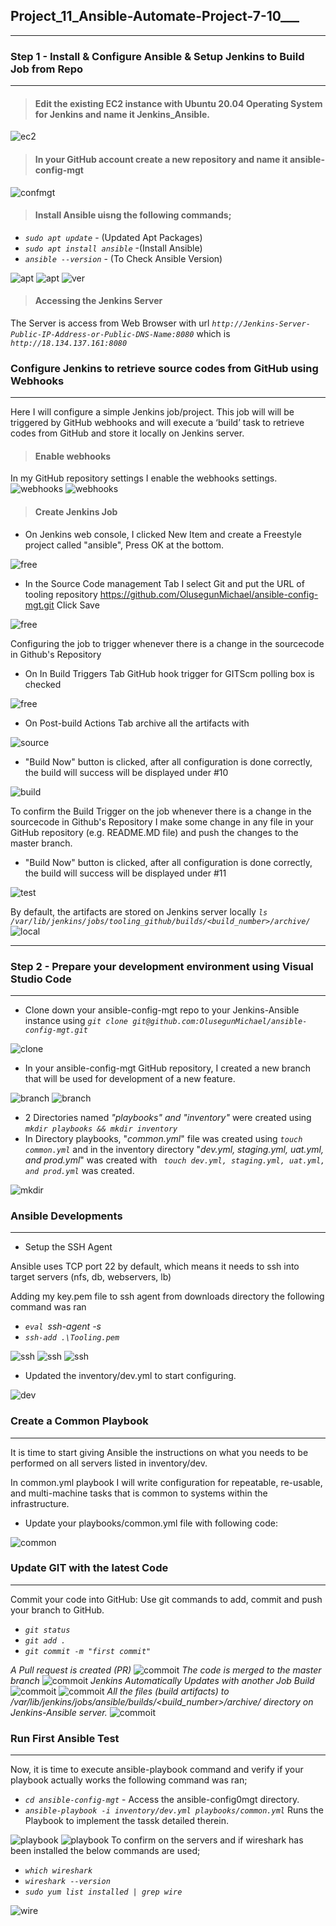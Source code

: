 ## **Project_11_Ansible-Automate-Project-7-10**___
____
### **Step 1 - Install & Configure Ansible & Setup Jenkins to Build Job from Repo**
___
>#### Edit the  existing EC2 instance with Ubuntu 20.04 Operating System for Jenkins and name it Jenkins_Ansible. 

![ec2](./Project_11_Images/Jenkins-ansible%20EC2.PNG)

>#### In your GitHub account create a new repository and name it ansible-config-mgt
![confmgt](./Project_11_Images/Git%20ansible%20config%20mgt.PNG)

>#### Install Ansible uisng the following commands;
* *`sudo apt update`* - (Updated Apt Packages)
* *`sudo apt install ansible`* -(Install Ansible)
* *`ansible --version`* - (To Check Ansible Version)

![apt](./Project_11_Images/apt%20update.PNG)
![apt](./Project_11_Images/instal%20ansible.PNG)
![ver](./Project_11_Images/ansible%20version.PNG)


>#### Accessing the Jenkins Server 
The Server is access from Web Browser with url *`http://Jenkins-Server-Public-IP-Address-or-Public-DNS-Name:8080`* which is *`http://18.134.137.161:8080`*


### Configure Jenkins to retrieve source codes from GitHub using Webhooks
___
Here I will configure a simple Jenkins job/project. This job will will be triggered by GitHub webhooks and will execute a ‘build’ task to retrieve codes from GitHub and store it locally on Jenkins server.
>#### Enable webhooks 
In my GitHub repository settings I enable the webhooks settings.
![webhooks](./Project_11_Images/webhook.PNG)
![webhooks](./Project_11_Images/webhook1.PNG)
>#### Create Jenkins Job
* On Jenkins web console, I clicked New Item and create a Freestyle project called "ansible", Press OK at the bottom.

![free](./Project_11_Images/frerstyle%20project%20ansible.PNG)

 * In the Source Code management Tab I select Git and put the URL of tooling repository https://github.com/OlusegunMichael/ansible-config-mgt.git Click Save

 ![free](./Project_11_Images/freestyle%20project%20ansible1.PNG)
 
Configuring  the job to trigger whenever there is a change in the sourcecode in Github's Repository

 * On In Build Triggers Tab  GitHub hook trigger for GITScm polling box is checked

 ![free](./Project_11_Images/Build%20Triggers.PNG)

* On Post-build Actions Tab  archive all the artifacts with 

![source](./Project_11_Images/Post%20Build.PNG)

* "Build Now" button is clicked, after all configuration is done correctly, the build will success will be displayed under #10

![build](./Project_11_Images/console%20output%20b4changing%20readme.PNG)

To confirm the Build Trigger on the job whenever there is a change in the sourcecode in Github's Repository I  make some change in any file in your GitHub repository (e.g. README.MD file) and push the changes to the master branch.
* "Build Now" button is clicked, after all configuration is done correctly, the build will success will be displayed under #11

![test](./Project_11_Images/console%20output%20after.PNG)

By default, the artifacts are stored on Jenkins server locally *`ls /var/lib/jenkins/jobs/tooling_github/builds/<build_number>/archive/`*
![local](./Project_11_Images/archive.PNG)

___
### **Step 2 - Prepare your development environment using Visual Studio Code**
___
* Clone down your ansible-config-mgt repo to your Jenkins-Ansible instance using *`git clone git@github.com:OlusegunMichael/ansible-config-mgt.git`*

![clone](./Project_11_Images/clone%20repo%20to%20jenkinsansible%20ec2.PNG)
* In your ansible-config-mgt GitHub repository, I created a new branch that will be used for development of a new feature.

![branch](./Project_11_Images/Branch%20Created.PNG)
![branch](./Project_11_Images/Branch%20Created1.PNG)

* 2 Directories named *"playbooks" and "inventory"* were created using *`mkdir playbooks && mkdir inventory`*
* In Directory playbooks, "*common.yml*" file was created using *`touch common.yml`* and in the inventory directory "*dev.yml, staging.yml, uat.yml, and prod.yml*" was created with *` touch dev.yml, staging.yml, uat.yml, and prod.yml`* was created.

![mkdir](./Project_11_Images/mkdir.PNG)

### Ansible Developments
___
* Setup the SSH Agent

Ansible uses TCP port 22 by default, which means it needs to ssh into target servers (nfs, db, webservers, lb)

Adding my key.pem file to ssh agent from downloads directory the following command was ran 
* *`eval `ssh-agent -s` `*
* *`ssh-add .\Tooling.pem`*

![ssh](./Project_11_Images/ssh%20add.PNG)
![ssh](./Project_11_Images/ssh%20agent.PNG)
![ssh](./Project_11_Images/ssh%20agent1.PNG)

* Updated the inventory/dev.yml to start configuring.

![dev](./Project_11_Images/dev.yml)

### Create a Common Playbook
___
It is time to start giving Ansible the instructions on what you needs to be performed on all servers listed in inventory/dev.

In common.yml playbook I will write configuration for repeatable, re-usable, and multi-machine tasks that is common to systems within the infrastructure.

* Update your playbooks/common.yml file with following code:

![common](./Project_11_Images/cmm.yml)

### Update GIT with the latest Code
---
 Commit your code into GitHub: Use git commands to add, commit and push your branch to GitHub.
 * *`git status`*
* *`git add .`* 
* *`git commit -m "first commit"`*

*A Pull request is created (PR)*
![commoit](./Project_11_Images/firstcommit.PNG)
*The code is merged to the master branch*
![commoit](./Project_11_Images/firstcommit1.PNG)
*Jenkins Automatically Updates with another Job Build*
![commoit](./Project_11_Images/firstcommit%20jenkins.PNG)
![commoit](./Project_11_Images/firstcommit%20jenkins1.PNG)
*All the files (build artifacts) to /var/lib/jenkins/jobs/ansible/builds/<build_number>/archive/ directory on Jenkins-Ansible server.*
![commoit](./Project_11_Images/archive%20sfter%20firstcommit.PNG)
### Run First Ansible Test
---
Now, it is time to execute ansible-playbook command and verify if your playbook actually works the following command was ran;

* *`cd ansible-config-mgt`* - Access the ansible-config0mgt directory. 
* *`ansible-playbook -i inventory/dev.yml playbooks/common.yml`* Runs the Playbook to implement the tassk detailed therein.

![playbook](./Project_11_Images/playbook.PNG)
![playbook](./Project_11_Images/playbook1.PNG)
To confirm on the servers and if wireshark has been installed the below commands are used;
* *`which wireshark`*
* *`wireshark --version`*
* *`sudo yum list installed | grep wire`*

![wire](./Project_11_Images/wireshak%20version.PNG)